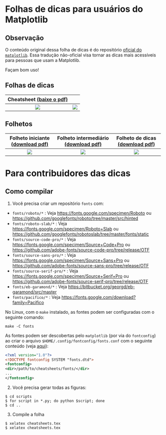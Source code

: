 # Folhas de dicas para usuários do Matplotlib

## Observação
O conteúdo original dessa folha de dicas é do repositório [oficial do
`matplotlib`](https://github.com/matplotlib/cheatsheets). Essa tradução
não-oficial visa tornar as dicas mais acessíveis para pessoas que usam a Matplotlib.

Façam bom uso!

## Folhas de dicas
Cheatsheet [(baixe o pdf)](https://giovana-morais.github.io/assets/cheatsheets.pt-br.pdf) | |
:------------------------------------------------------------------------------:|:----------------------------------------------------------:
![](https://giovana-morais.github.io/assets/cheatsheets.pt-br-1.png)                       | ![](https://giovana-morais.github.io/assets/cheatsheets.pt-br-2.png)

## Folhetos

Folheto iniciante [(download pdf)](https://giovana-morais.github.io/assets/handout-beginner.pt-br.pdf) | Folheto intermediário [(download pdf)](https://giovana-morais.github.io/assets/handout-intermediate.pt-br.pdf) | Folheto de dicas [(download pdf)](https://giovana-morais.github.io/assets/handout-tips.pt-br.pdf)
:-----------------------------------------------------------------------------------------:|:--------------------------------------------------------------------------------------------------:|:----------------------------------------------------------------------------------:
![](https://giovana-morais.github.io/assets/handout-beginner.pt-br.png)                               | ![](https://giovana-morais.github.io/assets/handout-intermediate.pt-br-0.png)                                   | ![](https://giovana-morais.github.io/assets/handout-tips.pt-br-0.png)

# Para contribuidores das dicas

## Como compilar

1. Você precisa criar um repositório `fonts` com:

* `fonts/roboto/*`           : Veja https://fonts.google.com/specimen/Roboto
                                ou https://github.com/googlefonts/roboto/tree/master/src/hinted
* `fonts/roboto-slab/*`      : Veja https://fonts.google.com/specimen/Roboto+Slab
                                ou https://github.com/googlefonts/robotoslab/tree/master/fonts/static
* `fonts/source-code-pro/*`  : Veja https://fonts.google.com/specimen/Source+Code+Pro
                                ou https://github.com/adobe-fonts/source-code-pro/tree/release/OTF
* `fonts/source-sans-pro/*`  : Veja https://fonts.google.com/specimen/Source+Sans+Pro
                                ou https://github.com/adobe-fonts/source-sans-pro/tree/release/OTF
* `fonts/source-serif-pro/*` : Veja https://fonts.google.com/specimen/Source+Serif+Pro
                                ou https://github.com/adobe-fonts/source-serif-pro/tree/release/OTF
* `fonts/eb-garamond/*`      : Veja https://bitbucket.org/georgd/eb-garamond/src/master
* `fonts/pacifico/*`         : Veja https://fonts.google.com/download?family=Pacifico

No Linux, com o `make` instalado, as fontes podem ser configuradas com o seguinte comando:

```shell
make -C fonts
```

As fontes podem ser descobertas pelo `matplotlib` (por via do `fontconfig`) ao
criar o arquivo `$HOME/.config/fontconfig/fonts.conf` com o seguinte conteúdo (veja [aqui](https://www.freedesktop.org/software/fontconfig/fontconfig-user.html)):

```xml
<?xml version="1.0"?>
<!DOCTYPE fontconfig SYSTEM "fonts.dtd">
<fontconfig>
<dir>/path/to/cheatsheets/fonts/</dir>
...
</fontconfig>
```


2. Você precisa gerar todas as figuras:

```
$ cd scripts
$ for script in *.py; do python $script; done
$ cd ..
```

3. Compile a folha
```
$ xelatex cheatsheets.tex
$ xelatex cheatsheets.tex
```
